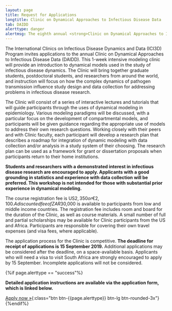 ```yaml
---
layout: page
title: Request for Applications
longtitle: Clinic on Dynamical Approaches to Infectious Disease Data
tab: DAIDD
alerttype: danger
alertmsg: The eighth annual <strong>Clinic on Dynamical Approaches to Infectious Disease Data (DAIDD)</strong> will be held 15-21 December in Stellenbosch, South Africa. The deadline for receipt of applications is <strong>September 15</strong>.
---
```


The International Clinics on Infectious Disease Dynamics and Data (ICI3D) Program invites applications to the annual Clinic on Dynamical Approaches to Infectious Disease Data (DAIDD). This 1-week intensive modeling clinic will provide an introduction to dynamical models used in the study of infectious disease dynamics. The Clinic will bring together graduate students, postdoctoral students, and researchers from around the world, and instruction will focus on how the complex dynamics of pathogen transmission influence study design and data collection for addressing problems in infectious disease research.

The Clinic will consist of a series of interactive lectures and tutorials that will guide participants through the uses of dynamical modeling in epidemiology. Various modeling paradigms will be discussed, with a particular focus on the development of compartmental models, and participants will be given guidance regarding the appropriate use of models to address their own research questions. Working closely with their peers and with Clinic faculty, each participant will develop a research plan that describes a roadmap for integration of dynamic modeling with data collection and/or analysis in a study system of their choosing. The research plan can be used as a framework for grant or dissertation proposals when participants return to their home institutions.

**Students and researchers with a demonstrated interest in infectious disease research are encouraged to apply. Applicants with a good grounding in statistics and experience with data collection will be preferred. This workshop is not intended for those with substantial prior experience in dynamical modeling.**

The course registration fee is US$2,350 or €2,100. A discounted fee of ZAR$30,000 is available to participants from low and middle income countries. The registration fee includes room and board for the duration of the Clinic, as well as course materials. A small number of full and partial scholarships may be available for Clinic participants from the US and Africa. Participants are responsible for covering their own travel expenses (and visa fees, where applicable).

The application process for the Clinic is competitive. **The deadline for receipt of applications is 15 September 2019.** Additional applications may be considered after the deadline, on a space-available basis. Applicants who will need a visa to visit South Africa are strongly encouraged to apply by 15 September. Incomplete applications will not be considered.

{%if page.alerttype == "success"%}

**Detailed application instructions are available via the application form, which is linked below.**

[Apply now »]({{page.applink}} "Application Form"){:class="btn btn-{{page.alerttype}} btn-lg btn-rounded-3x"}
{%endif%}
